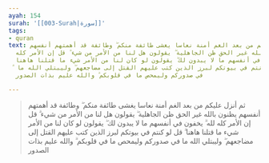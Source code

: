 ```yaml
---
ayah: 154
surah: '[[003-Surah|سورة]]'
tags:
- quran
text: ثم أنزل عليكم من بعد الغم أمنة نعاسا يغشى طائفة منكم ۖ وطائفة قد أهمتهم أنفسهم
  يظنون بالله غير الحق ظن الجاهلية ۖ يقولون هل لنا من الأمر من شيء ۗ قل إن الأمر كله
  لله ۗ يخفون في أنفسهم ما لا يبدون لك ۖ يقولون لو كان لنا من الأمر شيء ما قتلنا هاهنا
  ۗ قل لو كنتم في بيوتكم لبرز الذين كتب عليهم القتل إلى مضاجعهم ۖ وليبتلي الله ما
  في صدوركم وليمحص ما في قلوبكم ۗ والله عليم بذات الصدور

---
```

> ثم أنزل عليكم من بعد الغم أمنة نعاسا يغشى طائفة منكم ۖ وطائفة قد أهمتهم أنفسهم يظنون بالله غير الحق ظن الجاهلية ۖ يقولون هل لنا من الأمر من شيء ۗ قل إن الأمر كله لله ۗ يخفون في أنفسهم ما لا يبدون لك ۖ يقولون لو كان لنا من الأمر شيء ما قتلنا هاهنا ۗ قل لو كنتم في بيوتكم لبرز الذين كتب عليهم القتل إلى مضاجعهم ۖ وليبتلي الله ما في صدوركم وليمحص ما في قلوبكم ۗ والله عليم بذات الصدور
